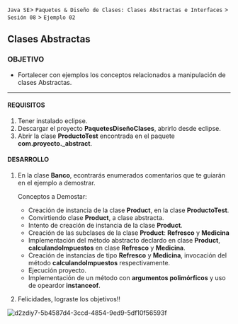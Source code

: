 
`Java SE`> `Paquetes & Diseño de Clases: Clases Abstractas e Interfaces` > `Sesión 08` > `Ejemplo 02`

## Clases Abstractas

### OBJETIVO

- Fortalecer con ejemplos los conceptos relacionados a manipulación de clases Abstractas.

<hr>

#### REQUISITOS

1. Tener instalado eclipse.
2. Descargar el proyecto <b>PaquetesDiseñoClases</b>, abrirlo desde eclipse.
3. Abrir la clase <b>ProductoTest</b> encontrada en el paquete <b>com.proyecto._abstract</b>.

#### DESARROLLO

1. En la clase <b>Banco</b>, econtrarás enumerados comentarios que te guiarán en el ejemplo a demostrar.

   Conceptos a Demostar:
   
    <ul>
      <li> Creación de instancia de la clase <b>Product</b>, en la clase <b>ProductoTest</b>.
      <li> Convirtiendo clase <b>Product</b>, a clase abstracta.
      <li> Intento de creación de instancia de la clase <b>Product</b>.
      <li> Creación de las subclases de la clase <b>Product</b>: <b>Refresco</b> y <b>Medicina</b>
      <li> Implementación del método abstracto declardo en clase <b>Product</b>, <b>calculandoImpuestos</b> en clase <b>Refresco</b> y <b>Medicina</b>.
      <li> Creación de instancias de tipo <b>Refresco</b> y <b>Medicina</b>, invocación del método <b>calculandoImpuestos</b> respectivamente.
      <li> Ejecución proyecto.
      <li> Implementación de un método con <b>argumentos polimórficos</b> y uso de opeardor <b>instanceof</b>.
   </ul>

2. Felicidades, lograste los objetivos!!

![d2zdiy7-5b4587d4-3ccd-4854-9ed9-5df10f56593f](https://user-images.githubusercontent.com/56565204/67425280-51a5c600-f59d-11e9-9baf-5ef3aeca8a11.png)
